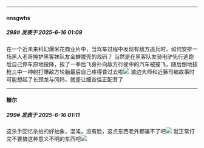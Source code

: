 ﻿
*****

####  nnsgwhs  
##### 298#       发表于 2025-6-16 01:09

在一个近未来科幻爆米花商业片中，当驾车过程中发现有敌方追兵时，如何安排一场黑人老哥掩护黑客妹队友金蝉脱壳的戏码？
当然是在黑客队友骑电驴先行逃跑后自己停车原地投降，挨了一拳后飞身扑向敌方行驶中的汽车被撞飞，随后倒地拔枪三中一神射打爆敌方轮胎最后自己疼得昏过去啦<img src="https://static.stage1st.com/image/smiley/face2017/057.png" referrerpolicy="no-referrer">
渡边大师和近藤司编故事时可能想起了长颈龙与冈妈，就差让细谷佳正配音了


*****

####  糖尔  
##### 299#       发表于 2025-6-16 01:11

这杀手回忆杀拍的好抽象，混沌，没有脸，这点东西老外都骗不了吧<img src="https://static.stage1st.com/image/smiley/face2017/068.png" referrerpolicy="no-referrer">
就正常打完不要搞这种意义不明的东西吧<img src="https://static.stage1st.com/image/smiley/face2017/001.png" referrerpolicy="no-referrer">

